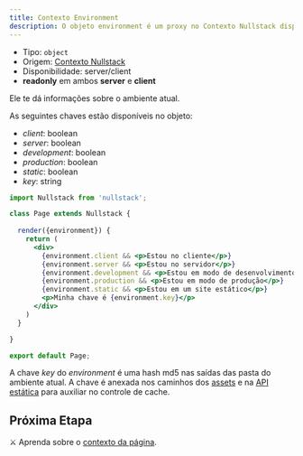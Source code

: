 ```yaml
---
title: Contexto Environment
description: O objeto environment é um proxy no Contexto Nullstack disponível em ambos client e server e te dá informações sobre o ambiente atual
---
```


- Tipo: `object`
- Origem: [Contexto Nullstack](/pt-br/contexto#----contexto-nullstack)
- Disponibilidade: server/client
- **readonly** em ambos **server** e **client**

Ele te dá informações sobre o ambiente atual.

As seguintes chaves estão disponíveis no objeto:

- *client*: boolean
- *server*: boolean
- *development*: boolean
- *production*: boolean
- *static*: boolean
- *key*: string

```jsx
import Nullstack from 'nullstack';

class Page extends Nullstack {
 
  render({environment}) {
    return (
      <div> 
        {environment.client && <p>Estou no cliente</p>}
        {environment.server && <p>Estou no servidor</p>}
        {environment.development && <p>Estou em modo de desenvolvimento</p>}
        {environment.production && <p>Estou em modo de produção</p>}
        {environment.static && <p>Estou em um site estático</p>}
        <p>Minha chave é {environment.key}</p>
      </div>
    )
  }

}

export default Page;
```

A chave *key* do *environment* é uma hash md5 nas saídas das pasta do ambiente atual. A chave é anexada nos caminhos dos [assets](/pt-br/estilos) e na [API estática](/pt-br/geracao-de-sites-estaticos) para auxiliar no controle de cache.

## Próxima Etapa

⚔ Aprenda sobre o [contexto da página](/pt-br/contexto-page).